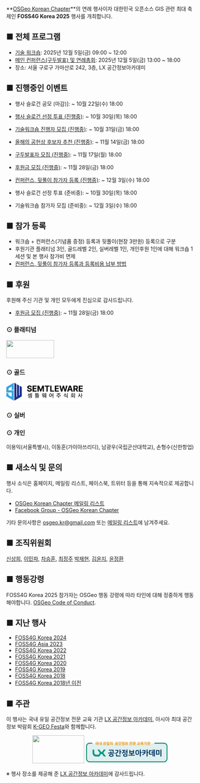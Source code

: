 
**[OSGeo Korean Chapter](https://www.osgeo.kr/)**의 연례 행사이자 대한민국 오픈소스 GIS 관련 최대 축제인 **FOSS4G Korea 2025** 행사를 개최합니다.

## ■ 전체 프로그램
 - [기술 워크숍](https://foss4g.osgeo.kr/workshop): 2025년 12월 5일(금) 09:00 ~ 12:00
 - [메인 컨퍼런스(구두발표) 및 연례총회](https://foss4g.osgeo.kr/conference): 2025년 12월 5일(금) 13:00 ~ 18:00
 - 장소: 서울 구로구 가마산로 242, 3층, LX 공간정보아카데미


## ■ 진행중인 이벤트
 - 행사 슬로건 공모 (마감)]:  ~ 10월 22일(수) 18:00
 
 - [행사 슬로건 선정 투표 (진행중)](https://forms.gle/b4S839DTHpuhvFUq6):  ~ 10월 30일(목) 18:00
 - [기술워크숍 진행자 모집 (진행중)](https://forms.gle/35Vx4ECCffxQg5HcA):  ~ 10월 31일(금) 18:00
 - [올해의 공헌상 후보자 추천 (진행중)](https://forms.gle/jbWh9jkWMFDVNmvM6):  ~ 11월 14일(금) 18:00
 - [구두발표자 모집 (진행중)](https://forms.gle/yexCDHLHARkAEWP29):  ~ 11월 17일(월) 18:00
 - [후원금 모집 (진행중)](https://foss4g.osgeo.kr/sponsor):  ~ 11월 28일(금) 18:00 
 
 - [컨퍼런스, 뒷풀이 참가자 등록 (진행중)](https://foss4g.osgeo.kr/register):  ~ 12월 3일(수) 18:00
 
 - 행사 슬로건 선정 투표 (준비중):  ~ 10월 30일(목) 18:00
 - 기술워크숍 참가자 모집 (준비중):  ~ 12월 3일(수) 18:00


## ■ 참가 등록
 - 워크숍 + 컨퍼런스(기념품 증정) 등록과 뒷풀이(현장 3만원) 등록으로 구분
 - 후원기관 플래티넘 3인, 골드레벨 2인, 실버레벨 1인, 개인후원 1인에 대해 워크숍 1세션 및 본 행사 참가비 면제
 - [컨퍼런스, 뒷풀이 참가자 등록과 등록비용 납부 방법](https://foss4g.osgeo.kr/register)

## ■ 후원
후원해 주신 기관 및 개인 모두에게 진심으로 감사드립니다.
 - [후원금 모집 (진행중)](https://foss4g.osgeo.kr/sponsor):  ~ 11월 28일(금) 18:00

### ⊙ 플래티넘
<a href="https://gaia3d.com/"><img src="sponsor/gaia3d.png" width="128" height="48"></a>

### ⊙ 골드
<a href="https://semtleware.com/"><img src="sponsor/semtleware.png" width="205" height="48"></a>

### ⊙ 실버

### ⊙ 개인
이용익(서울특별시), 이동훈(가이아쓰리디), 남광우(국립군산대학교), 손형수(신한항업)


## ■ 새소식 및 문의
행사 소식은 홈페이지, 메일링 리스트, 페이스북, 트위터 등을 통해 지속적으로 제공합니다.
 - [OSGeo Korean Chapter 메일링 리스트](http://groups.google.com/group/osgeo-kr)
 - [Facebook Group - OSGeo Korean Chapter](https://www.facebook.com/groups/OSGeoKR)

기타 문의사항은 [osgeo.kr@gmail.com](mailto:osgeo.kr@gmail.com) 또는 [메일링 리스트](http://groups.google.com/group/osgeo-kr)에 남겨주세요.

## ■ 조직위원회
[신상희](mailto:endofcap@gmail.com), [이민파](mailto:mapplus@gmail.com), [차승훈](mailto:kacgung@gmail.com), [최정주](mailto:jchoi@lx.or.kr)
[박재현](mailto:parkj73@gmail.com), [김윤지](mailto:jwithmango@gmail.com), [윤정환](mailto:lenablue12@gmail.com)

## ■ 행동강령
FOSS4G Korea 2025 참가자는 OSGeo 행동 강령에 따라 타인에 대해 정중하게 행동해야합니다. [OSGeo Code of Conduct](https://www.osgeo.org/code_of_conduct/).

## ■ 지난 행사
 - [FOSS4G Korea 2024](https://foss4g.osgeo.kr/repository/2024/)
 - [FOSS4G Asia 2023](https://foss4g.asia/2023/)
 - [FOSS4G Korea 2022](https://foss4g.osgeo.kr/repository/2022/)
 - [FOSS4G Korea 2021](https://foss4g.osgeo.kr/repository/2021/)
 - [FOSS4G Korea 2020](https://foss4g.osgeo.kr/repository/2020/)
 - [FOSS4G Korea 2019](https://www.osgeo.kr/272)
 - [FOSS4G Korea 2018](https://www.osgeo.kr/258)
 - [FOSS4G Korea 2018년 이전](https://www.osgeo.kr/)

## ■ 주관

이 행사는 국내 유일 공간정보 전문 교육 기관 [LX 공간정보 아카데미](https://lxsiedu.or.kr), 아시아 최대 공간정보 박람회 [K-GEO Festa](https://kgeofesta.kr/)와 함께합니다.    
<center>
<a href="https://www.osgeo.kr/"><img src="images/osgeo.kr-2022-logo.png" width="139" height="75"></a>
<a href="https://lxsiedu.or.kr/"><img src="images/lxsiedu-logo.png" width="221" height="60"></a>
</center>

※ 행사 장소를 제공해 준 [LX 공간정보 아카데미](https://lxsiedu.or.kr)에 감사드립니다.
